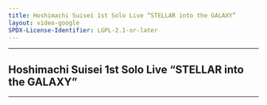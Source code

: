 ```yaml
---
title: Hoshimachi Suisei 1st Solo Live “STELLAR into the GALAXY”
layout: video-google
SPDX-License-Identifier: LGPL-2.1-or-later
---
```


---

## Hoshimachi Suisei 1st Solo Live “STELLAR into the GALAXY”

<div class="container">
  <video-js id="my-video" class="vjs-fluid vjs-layout-medium" controls preload="auto" poster="https://xx58j-my.sharepoint.com/:i:/g/personal/akunanime_xx58j_onmicrosoft_com/ETBNN4Ah4m5OkfjzNpxsDRgBXWJw8hT3epSCTRZC3JjNMA?download=1">
    <source src="https://xx58j-my.sharepoint.com/:v:/g/personal/peekaboo_xx58j_onmicrosoft_com/Ecso233kRYFLikrLl3qOH9EBM6eNOUvDJYx8Os7kISiemg?download=1" type="video/mp4"/>
  </video-js>
</div>

---
